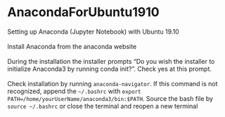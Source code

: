 # AnacondaForUbuntu1910
Setting up Anaconda (Jupyter Notebook) with Ubuntu 19.10<br><br>
Install Anaconda from the anaconda website<br><br>
During the installation the installer prompts “Do you wish the installer to initialize Anaconda3 by running conda init?”. Check yes at this prompt.<br><br>
Check installation by running ``anaconda-navigator``. If this command is not recognized, append the ``~/.bashrc`` with ``export PATH=/home/yourUserName/anaconda3/bin:$PATH``. Source the bash file by ``source ~/.bashrc`` or close the terminal and reopen a new terminal<br><br>

